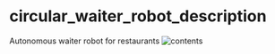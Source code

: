 # circular_waiter_robot_description
Autonomous waiter robot for restaurants
![contents](./figures/robot_pc0.jpg)